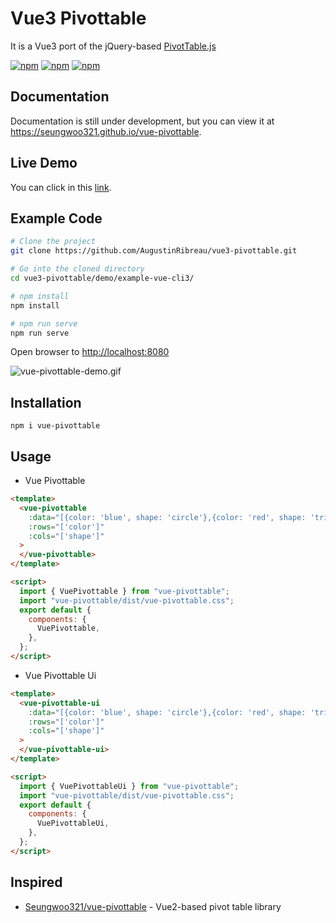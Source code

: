 # Vue3 Pivottable

It is a Vue3 port of the jQuery-based [PivotTable.js](https://pivottable.js.org/)

[![npm](https://flat.badgen.net/npm/v/vue3-pivottable)](https://npmjs.com/package/vue3-pivottable)
[![npm](https://flat.badgen.net/npm/dt/vue3-pivottable)](https://npmjs.com/package/vue3-pivottable)
[![npm](https://flat.badgen.net/npm/license/vue3-pivottable)](https://flat.badgen.net/npm/license/vue3-pivottable)

## Documentation

Documentation is still under development, but you can view it at <https://seungwoo321.github.io/vue-pivottable>.

## Live Demo

You can click in this [link](https://jsfiddle.net/seungwoo321/repqmz3f/).

## Example Code

```bash
# Clone the project
git clone https://github.com/AugustinRibreau/vue3-pivottable.git

# Go into the cloned directory
cd vue3-pivottable/demo/example-vue-cli3/

# npm install
npm install

# npm run serve
npm run serve
```

Open browser to <http://localhost:8080>

![vue-pivottable-demo.gif](https://seungwoo321.github.io/vue-pivottable-demo.gif)

## Installation

```shall
npm i vue-pivottable
```

## Usage

- Vue Pivottable

```html
<template>
  <vue-pivottable
    :data="[{color: 'blue', shape: 'circle'},{color: 'red', shape: 'triangle'}]"
    :rows="['color']"
    :cols="['shape']"
  >
  </vue-pivottable>
</template>

<script>
  import { VuePivottable } from "vue-pivottable";
  import "vue-pivottable/dist/vue-pivottable.css";
  export default {
    components: {
      VuePivottable,
    },
  };
</script>
```

- Vue Pivottable Ui

```html
<template>
  <vue-pivottable-ui
    :data="[{color: 'blue', shape: 'circle'},{color: 'red', shape: 'triangle'}]"
    :rows="['color']"
    :cols="['shape']"
  >
  </vue-pivottable-ui>
</template>

<script>
  import { VuePivottableUi } from "vue-pivottable";
  import "vue-pivottable/dist/vue-pivottable.css";
  export default {
    components: {
      VuePivottableUi,
    },
  };
</script>
```

## Inspired

- [Seungwoo321/vue-pivottable](https://github.com/Seungwoo321/vue-pivottable) - Vue2-based pivot table library
